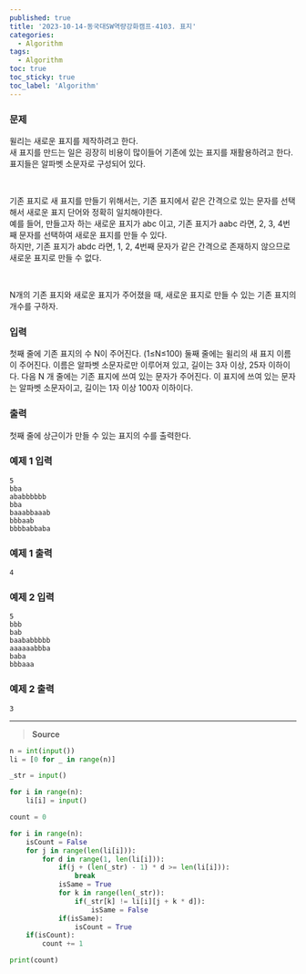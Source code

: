 ```yaml
---
published: true
title: '2023-10-14-동국대SW역량강화캠프-4103. 표지'
categories:
  - Algorithm
tags:
  - Algorithm
toc: true
toc_sticky: true
toc_label: 'Algorithm'
---
```


### **문제**

윌리는 새로운 표지를 제작하려고 한다.  
새 표지를 만드는 일은 굉장히 비용이 많이들어 기존에 있는 표지를 재활용하려고 한다.  
표지들은 알파벳 소문자로 구성되어 있다.

<br />

기존 표지로 새 표지를 만들기 위해서는, 기존 표지에서 같은 간격으로 있는 문자를 선택해서 새로운 표지 단어와 정확히 일치해야한다.  
예를 들어, 만들고자 하는 새로운 표지가 abc 이고, 기존 표지가 aabc 라면, 2, 3, 4번째 문자를 선택하여 새로운 표지를 만들 수 있다.  
하지만, 기존 표지가 abdc 라면, 1, 2, 4번째 문자가 같은 간격으로 존재하지 않으므로 새로운 표지로 만들 수 없다.

<br />

N개의 기존 표지와 새로운 표지가 주어졌을 때, 새로운 표지로 만들 수 있는 기존 표지의 개수를 구하자.

### **입력**

첫째 줄에 기존 표지의 수 N이 주어진다. (1≤N≤100) 둘째 줄에는 윌리의 새 표지 이름이 주어진다. 이름은 알파벳 소문자로만 이루어져 있고, 길이는 3자 이상, 25자 이하이다. 다음
N
개 줄에는 기존 표지에 쓰여 있는 문자가 주어진다. 이 표지에 쓰여 있는 문자는 알파벳 소문자이고, 길이는 1자 이상 100자 이하이다.

### **출력**

첫째 줄에 상근이가 만들 수 있는 표지의 수를 출력한다.

### **예제 1 입력**

```
5
bba
ababbbbbb
bba
baaabbaaab
bbbaab
bbbbabbaba
```

### **예제 1 출력**

```
4
```

### **예제 2 입력**

```
5
bbb
bab
baababbbbb
aaaaaabbba
baba
bbbaaa
```

### **예제 2 출력**

```
3
```

---

> **Source**

```python
n = int(input())
li = [0 for _ in range(n)]

_str = input()

for i in range(n):
	li[i] = input()

count = 0

for i in range(n):
	isCount = False
	for j in range(len(li[i])):
		for d in range(1, len(li[i])):
			if(j + (len(_str) - 1) * d >= len(li[i])):
				break
			isSame = True
			for k in range(len(_str)):
				if(_str[k] != li[i][j + k * d]):
					isSame = False
			if(isSame):
				isCount = True
	if(isCount):
		count += 1

print(count)
```
